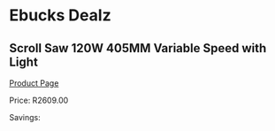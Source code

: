 
# Ebucks Dealz
## Scroll Saw 120W 405MM Variable Speed with Light
[Product Page](https://www.ebucks.com/web/shop/productSelected.do?prodId=1198302669&catId=1235224419)

Price: R2609.00

Savings: 


	
